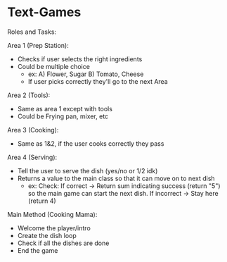 # Text-Games
Roles and Tasks:

Area 1 (Prep Station):
- Checks if user selects the right ingredients 
- Could be multiple choice
	- ex: A) Flower, Sugar B) Tomato, Cheese
	- If user picks correctly they'll go to the next Area 

Area 2 (Tools):
- Same as area 1 except with tools
- Could be Frying pan, mixer, etc

Area 3 (Cooking):
- Same as 1&2, if the user cooks correctly they pass

Area 4 (Serving): 
- Tell the user to serve the dish (yes/no or 1/2 idk)
- Returns a value to the main class so that it can move on to next dish
	- ex:
	Check:
	If correct → Return sum indicating success (return "5") so the main game can start the next dish.
	If incorrect → Stay here (return 4) 

Main Method (Cooking Mama):
- Welcome the player/intro
- Create the dish loop
- Check if all the dishes are done
- End the game